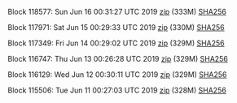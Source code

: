 Block 118577: Sun Jun 16 00:31:27 UTC 2019 [zip](https://dash-bootstrap.ams3.digitaloceanspaces.com/testnet/2019-06-16/bootstrap.dat.zip) (333M) [SHA256](https://dash-bootstrap.ams3.digitaloceanspaces.com/testnet/2019-06-16/sha256.txt)

Block 117971: Sat Jun 15 00:29:33 UTC 2019 [zip](https://dash-bootstrap.ams3.digitaloceanspaces.com/testnet/2019-06-15/bootstrap.dat.zip) (330M) [SHA256](https://dash-bootstrap.ams3.digitaloceanspaces.com/testnet/2019-06-15/sha256.txt)

Block 117349: Fri Jun 14 00:29:02 UTC 2019 [zip](https://dash-bootstrap.ams3.digitaloceanspaces.com/testnet/2019-06-14/bootstrap.dat.zip) (329M) [SHA256](https://dash-bootstrap.ams3.digitaloceanspaces.com/testnet/2019-06-14/sha256.txt)

Block 116747: Thu Jun 13 00:26:28 UTC 2019 [zip](https://dash-bootstrap.ams3.digitaloceanspaces.com/testnet/2019-06-13/bootstrap.dat.zip) (329M) [SHA256](https://dash-bootstrap.ams3.digitaloceanspaces.com/testnet/2019-06-13/sha256.txt)

Block 116129: Wed Jun 12 00:30:11 UTC 2019 [zip](https://dash-bootstrap.ams3.digitaloceanspaces.com/testnet/2019-06-12/bootstrap.dat.zip) (329M) [SHA256](https://dash-bootstrap.ams3.digitaloceanspaces.com/testnet/2019-06-12/sha256.txt)

Block 115506: Tue Jun 11 00:27:03 UTC 2019 [zip](https://dash-bootstrap.ams3.digitaloceanspaces.com/testnet/2019-06-11/bootstrap.dat.zip) (328M) [SHA256](https://dash-bootstrap.ams3.digitaloceanspaces.com/testnet/2019-06-11/sha256.txt)
